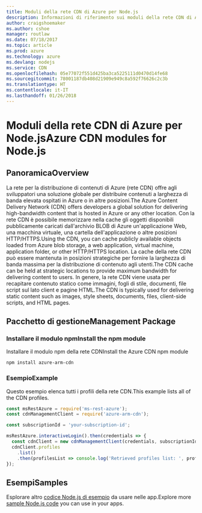 ```yaml
---
title: Moduli della rete CDN di Azure per Node.js
description: Informazioni di riferimento sui moduli della rete CDN di Azure per Node.js
author: craigshoemaker
ms.author: cshoe
manager: routlaw
ms.date: 07/18/2017
ms.topic: article
ms.prod: azure
ms.technology: azure
ms.devlang: nodejs
ms.service: CDN
ms.openlocfilehash: 05e77072f551d425ba3ca5225111d0470d14fe68
ms.sourcegitcommit: 78001187db408d21909e949c8a592f76626c2c3b
ms.translationtype: HT
ms.contentlocale: it-IT
ms.lasthandoff: 01/26/2018
---
```

# <a name="azure-cdn-modules-for-nodejs"></a><span data-ttu-id="6defd-103">Moduli della rete CDN di Azure per Node.js</span><span class="sxs-lookup"><span data-stu-id="6defd-103">Azure CDN modules for Node.js</span></span>

## <a name="overview"></a><span data-ttu-id="6defd-104">Panoramica</span><span class="sxs-lookup"><span data-stu-id="6defd-104">Overview</span></span>

<span data-ttu-id="6defd-105">La rete per la distribuzione di contenuti di Azure (rete CDN) offre agli sviluppatori una soluzione globale per distribuire contenuti a larghezza di banda elevata ospitati in Azure o in altre posizioni.</span><span class="sxs-lookup"><span data-stu-id="6defd-105">The Azure Content Delivery Network (CDN) offers developers a global solution for delivering high-bandwidth content that is hosted in Azure or any other location.</span></span> <span data-ttu-id="6defd-106">Con la rete CDN è possibile memorizzare nella cache gli oggetti disponibili pubblicamente caricati dall'archivio BLOB di Azure un'applicazione Web, una macchina virtuale, una cartella dell'applicazione o altre posizioni HTTP/HTTPS.</span><span class="sxs-lookup"><span data-stu-id="6defd-106">Using the CDN, you can cache publicly available objects loaded from Azure blob storage, a web application, virtual machine, application folder, or other HTTP/HTTPS location.</span></span> <span data-ttu-id="6defd-107">La cache della rete CDN può essere mantenuta in posizioni strategiche per fornire la larghezza di banda massima per la distribuzione di contenuto agli utenti.</span><span class="sxs-lookup"><span data-stu-id="6defd-107">The CDN cache can be held at strategic locations to provide maximum bandwidth for delivering content to users.</span></span> <span data-ttu-id="6defd-108">In genere, la rete CDN viene usata per recapitare contenuto statico come immagini, fogli di stile, documenti, file script sul lato client e pagine HTML.</span><span class="sxs-lookup"><span data-stu-id="6defd-108">The CDN is typically used for delivering static content such as images, style sheets, documents, files, client-side scripts, and HTML pages.</span></span>

## <a name="management-package"></a><span data-ttu-id="6defd-109">Pacchetto di gestione</span><span class="sxs-lookup"><span data-stu-id="6defd-109">Management Package</span></span>

### <a name="install-the-npm-module"></a><span data-ttu-id="6defd-110">Installare il modulo npm</span><span class="sxs-lookup"><span data-stu-id="6defd-110">Install the npm module</span></span>

<span data-ttu-id="6defd-111">Installare il modulo npm della rete CDN</span><span class="sxs-lookup"><span data-stu-id="6defd-111">Install the Azure CDN npm module</span></span>

```bash
npm install azure-arm-cdn
```

### <a name="example"></a><span data-ttu-id="6defd-112">Esempio</span><span class="sxs-lookup"><span data-stu-id="6defd-112">Example</span></span>

<span data-ttu-id="6defd-113">Questo esempio elenca tutti i profili della rete CDN.</span><span class="sxs-lookup"><span data-stu-id="6defd-113">This example lists all of the CDN profiles.</span></span>

```javascript
const msRestAzure = require('ms-rest-azure');
const cdnManagementClient = require('azure-arm-cdn');

const subscriptionId = 'your-subscription-id';

msRestAzure.interactiveLogin().then(credentials => {
  const cdnClient = new cdnManagementClient(credentials, subscriptionId);
  cdnClient.profiles
    .list()
    .then(profilesList => console.log('Retrieved profiles list: ', profilesList));
});
```

## <a name="samples"></a><span data-ttu-id="6defd-114">Esempi</span><span class="sxs-lookup"><span data-stu-id="6defd-114">Samples</span></span>

<span data-ttu-id="6defd-115">Esplorare altro [codice Node.js di esempio](https://azure.microsoft.com/resources/samples/?platform=nodejs) da usare nelle app.</span><span class="sxs-lookup"><span data-stu-id="6defd-115">Explore more [sample Node.js code](https://azure.microsoft.com/resources/samples/?platform=nodejs) you can use in your apps.</span></span>
